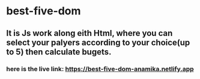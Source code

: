 # best-five-dom
## It is Js work along eith Html, where you can select your palyers according to your choice(up to 5) then calculate bugets.
### here is the live link:  https://best-five-dom-anamika.netlify.app
